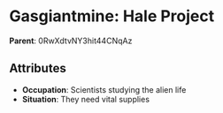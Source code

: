 # Gasgiantmine: Hale Project

**Parent**: 0RwXdtvNY3hit44CNqAz

## Attributes
- **Occupation**: Scientists studying the alien life
- **Situation**: They need vital supplies

